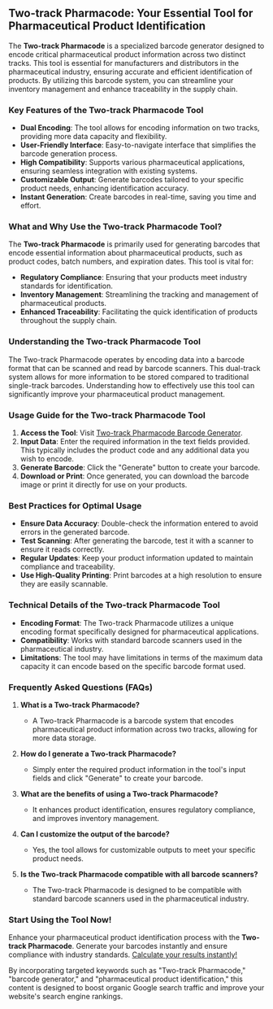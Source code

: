 ## Two-track Pharmacode: Your Essential Tool for Pharmaceutical Product Identification

The **Two-track Pharmacode** is a specialized barcode generator designed to encode critical pharmaceutical product information across two distinct tracks. This tool is essential for manufacturers and distributors in the pharmaceutical industry, ensuring accurate and efficient identification of products. By utilizing this barcode system, you can streamline your inventory management and enhance traceability in the supply chain.

### Key Features of the Two-track Pharmacode Tool

- **Dual Encoding**: The tool allows for encoding information on two tracks, providing more data capacity and flexibility.
- **User-Friendly Interface**: Easy-to-navigate interface that simplifies the barcode generation process.
- **High Compatibility**: Supports various pharmaceutical applications, ensuring seamless integration with existing systems.
- **Customizable Output**: Generate barcodes tailored to your specific product needs, enhancing identification accuracy.
- **Instant Generation**: Create barcodes in real-time, saving you time and effort.

### What and Why Use the Two-track Pharmacode Tool?

The **Two-track Pharmacode** is primarily used for generating barcodes that encode essential information about pharmaceutical products, such as product codes, batch numbers, and expiration dates. This tool is vital for:

- **Regulatory Compliance**: Ensuring that your products meet industry standards for identification.
- **Inventory Management**: Streamlining the tracking and management of pharmaceutical products.
- **Enhanced Traceability**: Facilitating the quick identification of products throughout the supply chain.

### Understanding the Two-track Pharmacode Tool

The Two-track Pharmacode operates by encoding data into a barcode format that can be scanned and read by barcode scanners. This dual-track system allows for more information to be stored compared to traditional single-track barcodes. Understanding how to effectively use this tool can significantly improve your pharmaceutical product management.

### Usage Guide for the Two-track Pharmacode Tool

1. **Access the Tool**: Visit [Two-track Pharmacode Barcode Generator](https://www.inayam.co/barcode/pharmacode2).
2. **Input Data**: Enter the required information in the text fields provided. This typically includes the product code and any additional data you wish to encode.
3. **Generate Barcode**: Click the "Generate" button to create your barcode.
4. **Download or Print**: Once generated, you can download the barcode image or print it directly for use on your products.

### Best Practices for Optimal Usage

- **Ensure Data Accuracy**: Double-check the information entered to avoid errors in the generated barcode.
- **Test Scanning**: After generating the barcode, test it with a scanner to ensure it reads correctly.
- **Regular Updates**: Keep your product information updated to maintain compliance and traceability.
- **Use High-Quality Printing**: Print barcodes at a high resolution to ensure they are easily scannable.

### Technical Details of the Two-track Pharmacode Tool

- **Encoding Format**: The Two-track Pharmacode utilizes a unique encoding format specifically designed for pharmaceutical applications.
- **Compatibility**: Works with standard barcode scanners used in the pharmaceutical industry.
- **Limitations**: The tool may have limitations in terms of the maximum data capacity it can encode based on the specific barcode format used.

### Frequently Asked Questions (FAQs)

1. **What is a Two-track Pharmacode?**
   - A Two-track Pharmacode is a barcode system that encodes pharmaceutical product information across two tracks, allowing for more data storage.

2. **How do I generate a Two-track Pharmacode?**
   - Simply enter the required product information in the tool's input fields and click "Generate" to create your barcode.

3. **What are the benefits of using a Two-track Pharmacode?**
   - It enhances product identification, ensures regulatory compliance, and improves inventory management.

4. **Can I customize the output of the barcode?**
   - Yes, the tool allows for customizable outputs to meet your specific product needs.

5. **Is the Two-track Pharmacode compatible with all barcode scanners?**
   - The Two-track Pharmacode is designed to be compatible with standard barcode scanners used in the pharmaceutical industry.

### Start Using the Tool Now!

Enhance your pharmaceutical product identification process with the **Two-track Pharmacode**. Generate your barcodes instantly and ensure compliance with industry standards. [Calculate your results instantly!](https://www.inayam.co/barcode/pharmacode2) 

By incorporating targeted keywords such as "Two-track Pharmacode," "barcode generator," and "pharmaceutical product identification," this content is designed to boost organic Google search traffic and improve your website's search engine rankings.